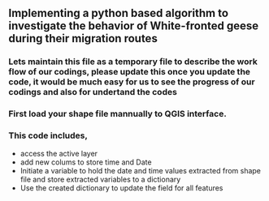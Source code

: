 ## Implementing a python based algorithm to investigate the behavior of White-fronted geese during their migration routes

### Lets maintain this file as a temporary file to describe the work flow of our codings, please update this once you update the code, it would be much easy for us to see the progress of our codings and also for undertand the codes 

### First load your shape file mannually to QGIS interface.

### This code includes,
  * access the active layer
  * add new colums to store time and Date
  * Initiate a variable to hold the date and time values extracted from shape file and store extracted variables to a dictionary
  * Use the created dictionary to update the field for all features






